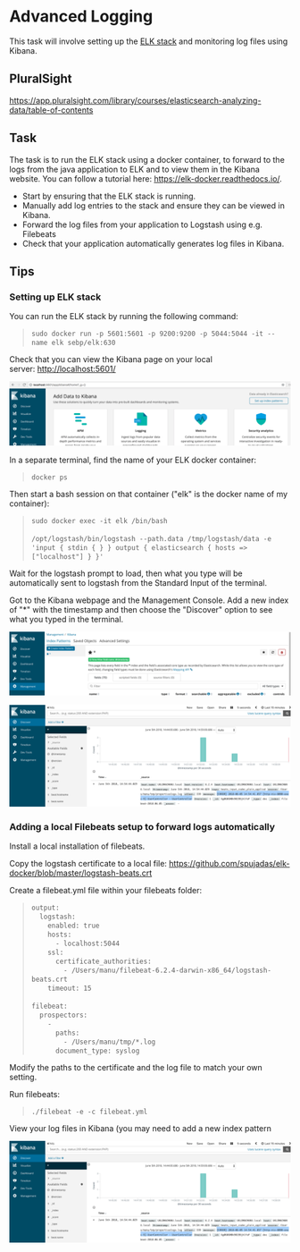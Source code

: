 # Advanced Logging

This task will involve setting up the [ELK stack](https://www.elastic.co/products) and monitoring log files using Kibana. 

## PluralSight

<https://app.pluralsight.com/library/courses/elasticsearch-analyzing-data/table-of-contents>

## Task

The task is to run the ELK stack using a docker container, to forward to the logs from the java application to ELK and to view them in the Kibana website. You can follow a tutorial here: <https://elk-docker.readthedocs.io/>.

-   Start by ensuring that the ELK stack is running.
-   Manually add log entries to the stack and ensure they can be viewed in Kibana.
-   Forward the log files from your application to Logstash using e.g. Filebeats
-   Check that your application automatically generates log files in Kibana.

## Tips

### Setting up ELK stack

You can run the ELK stack by running the following command:

>     sudo docker run -p 5601:5601 -p 9200:9200 -p 5044:5044 -it --name elk sebp/elk:630

Check that you can view the Kibana page on your local server: <http://localhost:5601/>

![](attachments/418971732/426442768.png?height=250)

In a separate terminal, find the name of your ELK docker container:

>     docker ps

Then start a bash session on that container ("elk" is the docker name of my container):

>     sudo docker exec -it elk /bin/bash
>
>     /opt/logstash/bin/logstash --path.data /tmp/logstash/data -e 'input { stdin { } } output { elasticsearch { hosts => ["localhost"] } }'

Wait for the logstash prompt to load, then what you type will be automatically sent to logstash from the Standard Input of the terminal.


Got to the Kibana webpage and the Management Console. Add a new index of "\*" with the timestamp and then choose the "Discover" option to see what you typed in the terminal.

![](attachments/418971732/426180626.png) 


![](attachments/418971732/426541077.png)

### Adding a local Filebeats setup to forward logs automatically

Install a local installation of filebeats.

Copy the logstash certificate to a local file: <https://github.com/spujadas/elk-docker/blob/master/logstash-beats.crt>

Create a filebeat.yml file within your filebeats folder:

>     output:
>       logstash:
>         enabled: true
>         hosts:
>           - localhost:5044
>         ssl:
>           certificate_authorities:
>             - /Users/manu/filebeat-6.2.4-darwin-x86_64/logstash-beats.crt
>         timeout: 15
>
>     filebeat:
>       prospectors:
>         -
>           paths:
>             - /Users/manu/tmp/*.log
>           document_type: syslog

Modify the paths to the certificate and the log file to match your own setting. 

Run filebeats:

>     ./filebeat -e -c filebeat.yml

View your log files in Kibana (you may need to add a new index pattern

![](attachments/418971732/426541077.png?height=250)
